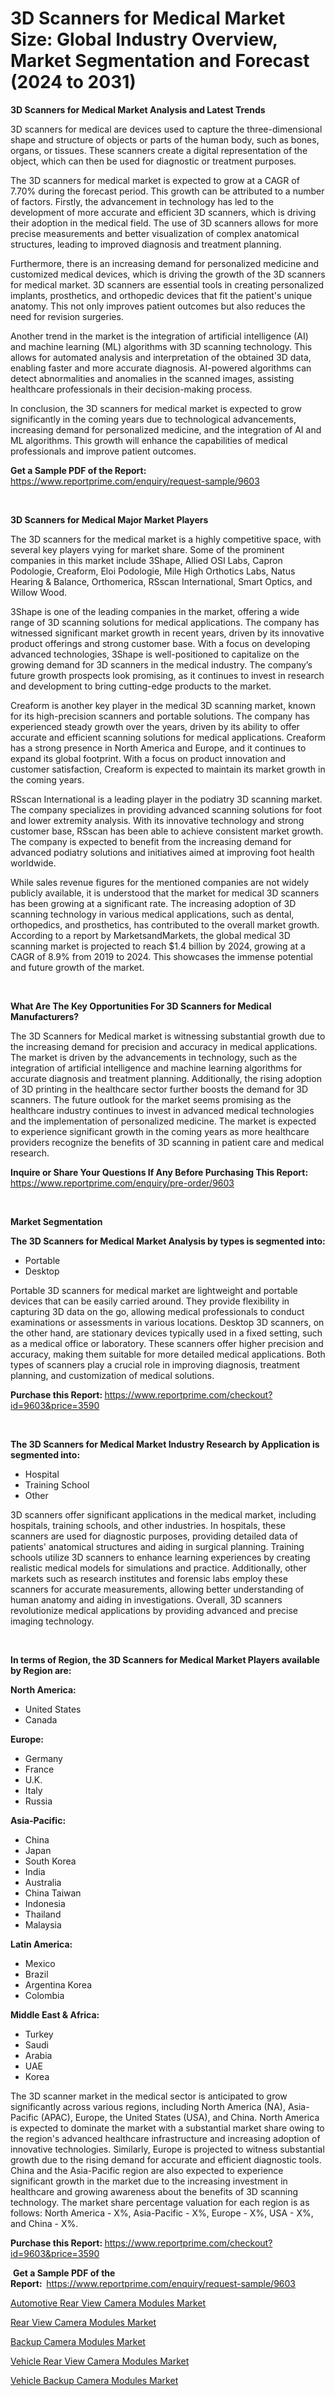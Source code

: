 <p><h1>3D Scanners for Medical Market Size: Global Industry Overview, Market Segmentation and Forecast (2024 to 2031)</h1></p><p><strong>3D Scanners for Medical Market Analysis and Latest Trends</strong></p>
<p><p>3D scanners for medical are devices used to capture the three-dimensional shape and structure of objects or parts of the human body, such as bones, organs, or tissues. These scanners create a digital representation of the object, which can then be used for diagnostic or treatment purposes.</p><p>The 3D scanners for medical market is expected to grow at a CAGR of 7.70% during the forecast period. This growth can be attributed to a number of factors. Firstly, the advancement in technology has led to the development of more accurate and efficient 3D scanners, which is driving their adoption in the medical field. The use of 3D scanners allows for more precise measurements and better visualization of complex anatomical structures, leading to improved diagnosis and treatment planning.</p><p>Furthermore, there is an increasing demand for personalized medicine and customized medical devices, which is driving the growth of the 3D scanners for medical market. 3D scanners are essential tools in creating personalized implants, prosthetics, and orthopedic devices that fit the patient's unique anatomy. This not only improves patient outcomes but also reduces the need for revision surgeries.</p><p>Another trend in the market is the integration of artificial intelligence (AI) and machine learning (ML) algorithms with 3D scanning technology. This allows for automated analysis and interpretation of the obtained 3D data, enabling faster and more accurate diagnosis. AI-powered algorithms can detect abnormalities and anomalies in the scanned images, assisting healthcare professionals in their decision-making process.</p><p>In conclusion, the 3D scanners for medical market is expected to grow significantly in the coming years due to technological advancements, increasing demand for personalized medicine, and the integration of AI and ML algorithms. This growth will enhance the capabilities of medical professionals and improve patient outcomes.</p></p>
<p><strong>Get a Sample PDF of the Report:&nbsp;</strong> <a href="https://www.reportprime.com/enquiry/request-sample/9603">https://www.reportprime.com/enquiry/request-sample/9603</a></p>
<p>&nbsp;</p>
<p><strong>3D Scanners for Medical Major Market Players</strong></p>
<p><p>The 3D scanners for the medical market is a highly competitive space, with several key players vying for market share. Some of the prominent companies in this market include 3Shape, Allied OSI Labs, Capron Podologie, Creaform, Eloi Podologie, Mile High Orthotics Labs, Natus Hearing & Balance, Orthomerica, RSscan International, Smart Optics, and Willow Wood.</p><p>3Shape is one of the leading companies in the market, offering a wide range of 3D scanning solutions for medical applications. The company has witnessed significant market growth in recent years, driven by its innovative product offerings and strong customer base. With a focus on developing advanced technologies, 3Shape is well-positioned to capitalize on the growing demand for 3D scanners in the medical industry. The company’s future growth prospects look promising, as it continues to invest in research and development to bring cutting-edge products to the market.</p><p>Creaform is another key player in the medical 3D scanning market, known for its high-precision scanners and portable solutions. The company has experienced steady growth over the years, driven by its ability to offer accurate and efficient scanning solutions for medical applications. Creaform has a strong presence in North America and Europe, and it continues to expand its global footprint. With a focus on product innovation and customer satisfaction, Creaform is expected to maintain its market growth in the coming years.</p><p>RSscan International is a leading player in the podiatry 3D scanning market. The company specializes in providing advanced scanning solutions for foot and lower extremity analysis. With its innovative technology and strong customer base, RSscan has been able to achieve consistent market growth. The company is expected to benefit from the increasing demand for advanced podiatry solutions and initiatives aimed at improving foot health worldwide.</p><p>While sales revenue figures for the mentioned companies are not widely publicly available, it is understood that the market for medical 3D scanners has been growing at a significant rate. The increasing adoption of 3D scanning technology in various medical applications, such as dental, orthopedics, and prosthetics, has contributed to the overall market growth. According to a report by MarketsandMarkets, the global medical 3D scanning market is projected to reach $1.4 billion by 2024, growing at a CAGR of 8.9% from 2019 to 2024. This showcases the immense potential and future growth of the market.</p></p>
<p>&nbsp;</p>
<p><strong>What Are The Key Opportunities For 3D Scanners for Medical Manufacturers?</strong></p>
<p><p>The 3D Scanners for Medical market is witnessing substantial growth due to the increasing demand for precision and accuracy in medical applications. The market is driven by the advancements in technology, such as the integration of artificial intelligence and machine learning algorithms for accurate diagnosis and treatment planning. Additionally, the rising adoption of 3D printing in the healthcare sector further boosts the demand for 3D scanners. The future outlook for the market seems promising as the healthcare industry continues to invest in advanced medical technologies and the implementation of personalized medicine. The market is expected to experience significant growth in the coming years as more healthcare providers recognize the benefits of 3D scanning in patient care and medical research.</p></p>
<p><strong>Inquire or Share Your Questions If Any Before Purchasing This Report:</strong> <a href="https://www.reportprime.com/enquiry/pre-order/9603">https://www.reportprime.com/enquiry/pre-order/9603</a></p>
<p>&nbsp;</p>
<p><strong>Market Segmentation</strong></p>
<p><strong>The 3D Scanners for Medical Market Analysis by types is segmented into:</strong></p>
<p><ul><li>Portable</li><li>Desktop</li></ul></p>
<p><p>Portable 3D scanners for medical market are lightweight and portable devices that can be easily carried around. They provide flexibility in capturing 3D data on the go, allowing medical professionals to conduct examinations or assessments in various locations. Desktop 3D scanners, on the other hand, are stationary devices typically used in a fixed setting, such as a medical office or laboratory. These scanners offer higher precision and accuracy, making them suitable for more detailed medical applications. Both types of scanners play a crucial role in improving diagnosis, treatment planning, and customization of medical solutions.</p></p>
<p><strong>Purchase this Report:&nbsp;</strong><a href="https://www.reportprime.com/checkout?id=9603&price=3590">https://www.reportprime.com/checkout?id=9603&price=3590</a></p>
<p>&nbsp;</p>
<p><strong>The 3D Scanners for Medical Market Industry Research by Application is segmented into:</strong></p>
<p><ul><li>Hospital</li><li>Training School</li><li>Other</li></ul></p>
<p><p>3D scanners offer significant applications in the medical market, including hospitals, training schools, and other industries. In hospitals, these scanners are used for diagnostic purposes, providing detailed data of patients' anatomical structures and aiding in surgical planning. Training schools utilize 3D scanners to enhance learning experiences by creating realistic medical models for simulations and practice. Additionally, other markets such as research institutes and forensic labs employ these scanners for accurate measurements, allowing better understanding of human anatomy and aiding in investigations. Overall, 3D scanners revolutionize medical applications by providing advanced and precise imaging technology.</p></p>
<p>&nbsp;</p>
<p><strong>In terms of Region, the 3D Scanners for Medical Market Players available by Region are:</strong></p>
<p>
    <p> <strong> North America: </strong>
        <ul>
            <li>United States</li>
            <li>Canada</li>
        </ul>
        </p> 
    <p> <strong> Europe: </strong>
        <ul>
            <li>Germany</li>
            <li>France</li>
            <li>U.K.</li>
            <li>Italy</li>
            <li>Russia</li>
        </ul>
        </p> 
    <p> <strong> Asia-Pacific: </strong>
        <ul>
            <li>China</li>
            <li>Japan</li>
            <li>South Korea</li>
            <li>India</li>
            <li>Australia</li>
            <li>China Taiwan</li>
            <li>Indonesia</li>
            <li>Thailand</li>
            <li>Malaysia</li>
        </ul>
        </p> 
    <p> <strong> Latin America: </strong>
        <ul>
            <li>Mexico</li>
            <li>Brazil</li>
            <li>Argentina Korea</li>
            <li>Colombia</li>
        </ul>
        </p> 
    <p> <strong> Middle East & Africa: </strong>
        <ul>
            <li>Turkey</li>
            <li>Saudi</li>
            <li>Arabia</li>
            <li>UAE</li>
            <li>Korea</li>
        </ul>
    </p>
    </p>
<p><p>The 3D scanner market in the medical sector is anticipated to grow significantly across various regions, including North America (NA), Asia-Pacific (APAC), Europe, the United States (USA), and China. North America is expected to dominate the market with a substantial market share owing to the region's advanced healthcare infrastructure and increasing adoption of innovative technologies. Similarly, Europe is projected to witness substantial growth due to the rising demand for accurate and efficient diagnostic tools. China and the Asia-Pacific region are also expected to experience significant growth in the market due to the increasing investment in healthcare and growing awareness about the benefits of 3D scanning technology. The market share percentage valuation for each region is as follows: North America - X%, Asia-Pacific - X%, Europe - X%, USA - X%, and China - X%.</p></p>
<p><strong>Purchase this Report: </strong><a href="https://www.reportprime.com/checkout?id=9603&price=3590">https://www.reportprime.com/checkout?id=9603&price=3590</a></p>
<p>&nbsp;<strong>Get a Sample PDF of the Report:&nbsp;&nbsp;</strong><a href="https://www.reportprime.com/enquiry/request-sample/9603">https://www.reportprime.com/enquiry/request-sample/9603</a></p>
<p><strong></strong></p>
<p><p><a href="https://medium.com/@geovanyjast76845/automotive-rear-view-camera-modules-market-competitive-analysis-market-trends-and-forecast-to-7c440b3bf9f1">Automotive Rear View Camera Modules Market</a></p><p><a href="https://medium.com/@geovanyjast76845/rear-view-camera-modules-market-exploring-market-share-market-trends-and-future-growth-0050b8cb61dc">Rear View Camera Modules Market</a></p><p><a href="https://medium.com/@geovanyjast76845/backup-camera-modules-market-the-key-to-successful-business-strategy-forecast-till-2031-33a373247c24">Backup Camera Modules Market</a></p><p><a href="https://medium.com/@geovanyjast76845/vehicle-rear-view-camera-modules-market-furnishes-information-on-market-share-market-trends-and-937495659769">Vehicle Rear View Camera Modules Market</a></p><p><a href="https://medium.com/@geovanyjast76845/analyzing-vehicle-backup-camera-modules-market-global-industry-perspective-and-forecast-2024-to-c67ccf3e8989">Vehicle Backup Camera Modules Market</a></p></p>